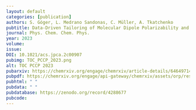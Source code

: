 ```yaml
---
layout: default
categories: [publication]
authors: S. Góger, L. Medrano Sandonas, C. Müller, A. Tkatchenko
pubtitle: Data-Driven Tailoring of Molecular Dipole Polarizability and Frontier Orbital Energies in Chemical Compound Space
journal: Phys. Chem. Chem. Phys.
year: 2023
volume: 
issue: 
DOI: 10.1021/acs.jpca.2c00907
pubimg: TOC_PCCP_2023.png
alt: TOC PCCP 2023
pubarxiv: https://chemrxiv.org/engage/chemrxiv/article-details/64649714f2112b41e9b2957e
pubpdf: https://chemrxiv.org/engage/api-gateway/chemrxiv/assets/orp/resource/item/64649714f2112b41e9b2957e/original/data-driven-tailoring-of-molecular-dipole-polarizability-and-frontier-orbital-energies-in-chemical-compound-space.pdf
pubhtml: " "
pubdata: " "
pubdatabase: https://zenodo.org/record/4288677
pubcode: 
---
```

